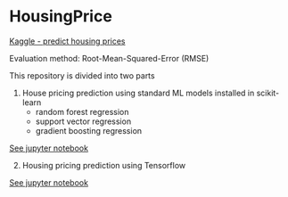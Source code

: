 # HousingPrice
[Kaggle - predict housing prices](https://www.kaggle.com/c/house-prices-advanced-regression-techniques/overview)

Evaluation method: Root-Mean-Squared-Error (RMSE)


This repository is divided into two parts

1. House pricing prediction using standard ML models installed in scikit-learn
    -  random forest regression
    - support vector regression
    - gradient boosting regression
    
  [See jupyter notebook](Kaggle%20-%20House%20Prices%20ML.ipynb)
   
2. Housing pricing prediction using Tensorflow

  [See jupyter notebook](Boston%20housing%20price%20using%20tensorflow.ipynb)
